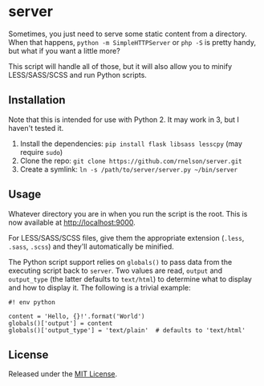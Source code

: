# server
Sometimes, you just need to serve some static content from a directory. When that happens, `python -m SimpleHTTPServer` or `php -S` is pretty handy, but what if you want a little more?

This script will handle all of those, but it will also allow you to minify LESS/SASS/SCSS and run Python scripts.

## Installation

Note that this is intended for use with Python 2. It may work in 3, but I haven't tested it.

1. Install the dependencies: `pip install flask libsass lesscpy` (may require `sudo`)
2. Clone the repo: `git clone https://github.com/rnelson/server.git`
3. Create a symlink: `ln -s /path/to/server/server.py ~/bin/server`

## Usage

Whatever directory you are in when you run the script is the root. This is now available at [http://localhost:9000](http://localhost:9000).

For LESS/SASS/SCSS files, give them the appropriate extension (`.less`, `.sass`, `.scss`) and they'll automatically be minified.

The Python script support relies on `globals()` to pass data from the executing script back to `server`. Two values are read, `output` and `output_type` (the latter defaults to `text/html`) to determine what to display and how to display it. The following is a trivial example:

```
#! env python

content = 'Hello, {}!'.format('World')
globals()['output'] = content
globals()['output_type'] = 'text/plain'  # defaults to 'text/html'

```

## License

Released under the [MIT License](http://rnelson.mit-license.org).
